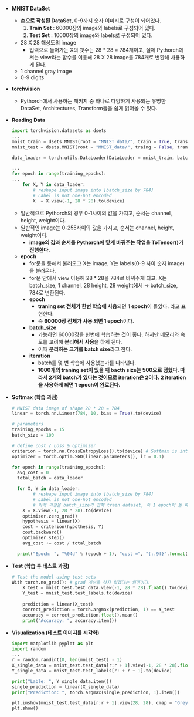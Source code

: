 - **MNIST DataSet**
    - **손으로 작성된 DataSet,** 0-9까지 숫자 이미지로 구성이 되어있다.
        1. **Train Set** : 60000장의 image와 labels로 구성되어 있다.
        2. **Test Set** : 10000장의 image와 labels로 구성되어 있다.
    - 28 X 28 해상도의 image
        - 입력으로 들어가는 X의 갯수는 28 * 28 = 784개이고, 실제 Pythorch에서는 view라는 함수를 이용해 28 X 28 image를 784개로 변환해 사용하게 된다.
    - 1 channel gray image
    - 0-9 digits
    
- **torchvision**
    - Pythorch에서 사용하는 패키지 중 하나로 다양하게 사용되는 유명한 DataSet, Architectures, Transform들을 쉽게 읽어올 수 있다.

- **Reading Data**
    
    ```python
    import torchvision.datasets as dsets
    ...
    mnist_train = dsets.MNIST(root = "MNIST_data/", train = True, transform = transforms.ToTensor(), download = True)
    mnist_test = dsets.MNIST(root = "MNIST_data/", traing = False, transform = transforms.ToTensor(), download = True)
    
    data_loader = torch.utils.DataLoader(DataLoader = mnist_train, batch_size = batch_size, shuffle = True, drop_last = True)
    
    ...
    for epoch in range(training_epochs):
    ...
    	for X, Y in data_loader:
    		# reshape input image into [batch_size by 784]
    		# Label is not one-hot encoded
    		X  = X.view(-1, 28 * 28).to(device)
    ```
    
    - 일반적으로 Pythorch의 경우 0-1사이의 값을 가지고, 순서는 channel, height, weight이다.
    - 일반적인 image는 0-255사이의 값을 가지고, 순서는 channel, height, weight이다.
        - **image의 값과 순서를 Pythorch에 맞게 바꿔주는 작업을 ToTensor()가 진행한다.**
    - **epoch**
        - for문을 통해서 불러오고 X는 image, Y는 labels(0-9 사이 숫자 image)을 불러온다.
        - for문 안에서 view 이용해 28 * 28을 784로 바꿔주게 되고, X는 batch_size, 1 channel, 28 height, 28 weight에서 → batch_size, 784로 변환된다.
        - **epoch**
            - **traning set 전체가 한번 학습에 사용**되면 **1 epoch**이 돌았다. 라고 표현한다.
            - 즉 **60000장 전체가 사용 되면 1 epoch**이다.
        - **batch_size**
            - 가능하면 60000장을 한번에 학습하는 것이 좋다. 하지만 메모리와 속도를 고려해 **분리해서 사용**을 하게 된다.
            - 이때 **분리하는 크기를 batch size**라고 한다.
        - **iteration**
            - batch를 몇 번 학습에 사용했는가를 나타낸다.
            - **1000개의 traning set이 있을 때 bacth size는 500으로 정했다. 따라서 2개의 batch가 있다는 것이므로 iteration은 2이다. 
            2 iteration을 사용하게 되면 1 epoch이 완료된다.**
            
- **Softmax (학습 과정)**
    
    ```python
    # MNIST data image of shape 28 * 28 = 784
    linear = torch.nn.Linear(784, 10, bias = True).to(device)
    
    # parameters
    training_epochs = 15
    batch_size = 100
    
    # define cost / Loss & optimizer
    criterion = torch.nn.CrossEntropyLoss().to(device) # Softmax is internally computed
    optimizer = torch.optim.SGD(linear.parameters(), lr = 0.1)
    
    for epoch in range(training_epochs):
      avg_cost = 0
      total_batch = data_loader 
    
      for X, Y in data_loader: 
    		# reshape input image into [batch_size by 784]
    		# Label is not one-hot encoded
    		# 아래 과정을 batch_size가 전체 train dataset, 즉 1 epoch이 돌 때까지 계속해서 반복하게 된다. 
        X = X.view(-1, 28 * 28).to(device)
        optimizer.zero_grad()
        hypothesis = linear(X)
        cost = criterion(hypothesis, Y)
        cost.backward()
        optimizer.step()
        avg_cost += cost / total_batch
    
      print("Epoch: ", "%04d" % (epoch + 1), "cost =", "{:.9f}".format(avg_cost))
    ```

- **Test (학습 후 테스트 과정)**
    
    ```python
    # Test the model using test sets
    With torch.no_grad(): # grad 계산을 하지 않겠다는 의미이다. 
    	X_test = mnist_test.test_data.view(-1, 28 * 28).float().to(device)
    	Y_test = mnist_test.test_labels.to(device)
    	
    	prediction = linear(X_test)
    	correct_prediction = torch.argmax(prediction, 1) == Y_test
    	accuracy = correct_prediction.float().mean()
    	print("Accuracy: ", accuracy.item())
    ```
    
- **Visualization (테스트 이미지를 시각화)**
    
    ```python
    import matplotlib pyplot as plt
    import random
    ...
    r = random.randint(0, len(mnist_test) - 1)
    X_single_data = mnist_test.test_data[r:r + 1].view(-1, 28 * 28).float().to(device)
    Y_single_data = mnist_test.test_labels[r: + r + 1].to(device)
    
    print("Lable: ", Y_single_data.item())
    single_prediction = linear(X_single_data)
    print("Prediction: ", torch.argmax(single_prediction, 1).item())
    
    plt.imshow(mnist_test.test_data[r:r + 1].view(28, 28), cmap = "Greys", interpolation = "nearest")
    plt.show()
    ```